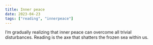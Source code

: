 ```yaml
---
title: Inner peace
date: 2023-04-23 
tags: ["reading", "innerpeace"]
---
```

I’m gradually realizing that inner peace can overcome all trivial disturbances. Reading is the axe that shatters the frozen sea within us.